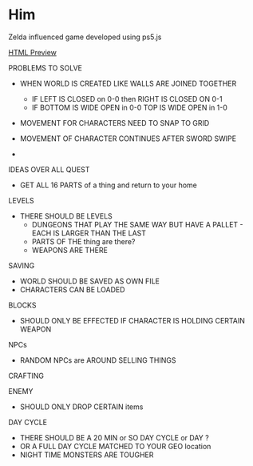 # Him

Zelda influenced game developed using ps5.js


[HTML Preview](http://htmlpreview.github.io/?https://github.com/davidjmerritt/Him/blob/master/index.html)


PROBLEMS TO SOLVE
* WHEN WORLD IS CREATED LIKE WALLS ARE JOINED TOGETHER
  - IF LEFT IS CLOSED on 0-0 then RIGHT IS CLOSED ON 0-1
  - IF BOTTOM IS WIDE OPEN in 0-0 TOP IS WIDE OPEN in 1-0

* MOVEMENT FOR CHARACTERS NEED TO SNAP TO GRID

* MOVEMENT OF CHARACTER CONTINUES AFTER SWORD SWIPE

* 


IDEAS
OVER ALL QUEST
- GET ALL 16 PARTS of a thing and return to your home


LEVELS
- THERE SHOULD BE LEVELS
  - DUNGEONS THAT PLAY THE SAME WAY BUT HAVE A PALLET - EACH IS LARGER THAN THE LAST
  - PARTS OF THE thing are there?
  - WEAPONS ARE THERE


SAVING
- WORLD SHOULD BE SAVED AS OWN FILE
- CHARACTERS CAN BE LOADED


BLOCKS
- SHOULD ONLY BE EFFECTED IF CHARACTER IS HOLDING CERTAIN WEAPON


NPCs
- RANDOM NPCs are AROUND SELLING THINGS


CRAFTING


ENEMY
- SHOULD ONLY DROP CERTAIN items


DAY CYCLE
- THERE SHOULD BE A 20 MIN or SO DAY CYCLE or DAY ?
- OR A FULL DAY CYCLE MATCHED TO YOUR GEO location
- NIGHT TIME MONSTERS ARE TOUGHER
